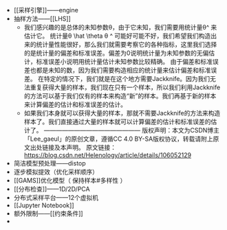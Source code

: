 - [[采样引擎]]——engine
- 抽样方法——[[LHS]]
	- 我们感兴趣的是总体的未知参数θ，由于它未知，我们需要用统计量θ^
	  来估计它。
	  统计量θ  \hat \theta 
	  θ
	  ^
	  可能好可能不好，我们希望我们构造出来的统计量性能很好，那么我们就需要考察它的各种指标，这里我们选择的是统计量的偏差和标准误差。偏差为0说明统计量为未知参数的无偏估计，标准误差小说明用统计量估计未知参数比较精确。
	  由于偏差和标准误差也都是未知的数，因为我们需要构造相应的统计量来估计偏差和标准误差。
	  在特定的情况下，我们就是在这个地方需要Jackknife。因为我们无法重复获得大量的样本，我们现在只有一个样本，所以我们利用Jackknife的方法可以基于我们仅有的样本来构造“新”的样本。我们再基于新的样本来计算偏差的估计和标准误差的估计。
	- 如果我们本身就可以获得大量的样本，那就不需要Jackknife的方法来构造样本了。我们直接通过大量的样本就可以计算偏差的估计和标准误差的估计了。
	  ————————————————
	  版权声明：本文为CSDN博主「Lee_gaeul」的原创文章，遵循CC 4.0 BY-SA版权协议，转载请附上原文出处链接及本声明。
	  原文链接：https://blog.csdn.net/Helenology/article/details/106052129
- 简洁模型预处理——distop
- 逐步模拟提效（优化采样顺序）
- [[GAMS]]优化模型（ 保持样本#多样性 ）
- [[分布检查]]——1D/2D/PCA
- 分布式采样平台——12个虚拟机
- [[Jupyter Notebook]]
- 额外限制——[[约束条件]]
-